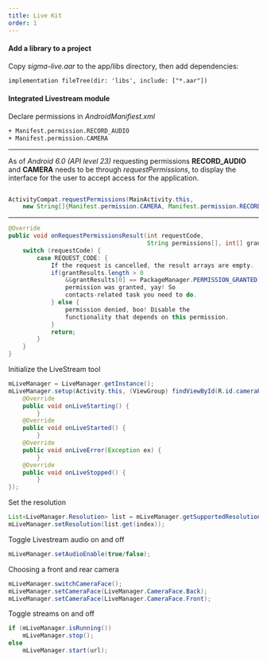 ```yaml
---
title: Live Kit
order: 1
---
```


#### Add a library to a project

Copy _sigma-live.aar_ to the app/libs directory, then add dependencies:

```xml
implementation fileTree(dir: 'libs', include: ["*.aar"])
```

#### Integrated Livestream module

Declare permissions in _AndroidManifiest.xml_

```xml
+ Manifest.permission.RECORD_AUDIO
+ Manifest.permission.CAMERA
```

<!-- import Alert from '@site/src/components/Alert'; -->

<!-- <Alert type="info"> -->

***

As of _Android 6.0 (API level 23)_ requesting permissions **RECORD_AUDIO** and **CAMERA** needs to be through _requestPermissions_, to display the interface for the user to accept access for the application.

```java

ActivityCompat.requestPermissions(MainActivity.this,
    new String[]{Manifest.permission.CAMERA, Manifest.permission.RECORD_AUDIO}, REQUEST_CODE);
```

***

<!-- </Alert> -->

```java
@Override
public void onRequestPermissionsResult(int requestCode,
                                       String permissions[], int[] grantResults) {
    switch (requestCode) {
        case REQUEST_CODE: {
            If the request is cancelled, the result arrays are empty.
            if(grantResults.length > 0
                &&grantResults[0] == PackageManager.PERMISSION_GRANTED) {
                permission was granted, yay! So
                contacts-related task you need to do.
            } else {
                permission denied, boo! Disable the
                functionality that depends on this permission.
            }
            return;
        }
    }
}
```

Initialize the LiveStream tool

```java
mLiveManager = LiveManager.getInstance();
mLiveManager.setup(Activity.this, (ViewGroup) findViewById(R.id.cameraPreviewContainer), newLiveManager.LiveListener() {
    @Override
    public void onLiveStarting() {
        }
    @Override
    public void onLiveStarted() {
        }
    @Override
    public void onLiveError(Exception ex) {
        }
    @Override
    public void onLiveStopped() {
        }
});
```

Set the resolution

```java
List<LiveManager.Resolution> list = mLiveManager.getSupportedResolutions();
mLiveManager.setResolution(list.get(index));
```

Toggle Livestream audio on and off

```java
mLiveManager.setAudioEnable(true/false);
```

Choosing a front and rear camera

```java
mLiveManager.switchCameraFace();	
mLiveManager.setCameraFace(LiveManager.CameraFace.Back);
mLiveManager.setCameraFace(LiveManager.CameraFace.Front);
```

Toggle streams on and off

```java
if (mLiveManager.isRunning())
    mLiveManager.stop();
else 
    mLiveManager.start(url);
```
